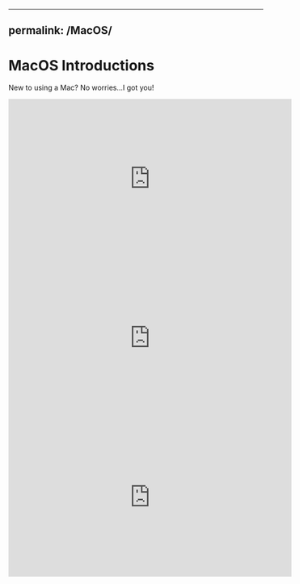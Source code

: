 
---
permalink: /MacOS/
---
# MacOS Introductions

New to using a Mac? No worries...I got you!

<iframe width="560" height="315" src="https://www.youtube.com/embed/RqTdHP6uoWc" frameborder="0" allow="accelerometer; autoplay; encrypted-media; gyroscope; picture-in-picture" allowfullscreen></iframe>

<iframe width="560" height="315" src="https://www.youtube.com/embed/9cnEflgbv34" frameborder="0" allow="accelerometer; autoplay; encrypted-media; gyroscope; picture-in-picture" allowfullscreen></iframe>

<iframe width="560" height="315" src="https://www.youtube.com/embed/i0towD3wnN8" frameborder="0" allow="accelerometer; autoplay; encrypted-media; gyroscope; picture-in-picture" allowfullscreen></iframe>



